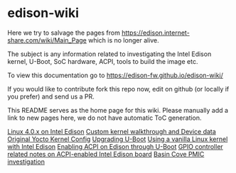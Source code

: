 # edison-wiki
Here we try to salvage the pages from https://edison.internet-share.com/wiki/Main_Page which is no longer alive.

The subject is any information related to investigating the Intel Edison kernel, U-Boot, SoC hardware, ACPI, tools to build the image etc.

To view this documentation go to https://edison-fw.github.io/edison-wiki/

If you would like to contribute fork this repo now, edit on github (or locally if you prefer) and send us a PR.

This README serves as the home page for this wiki. Please manually add a link to new pages here, we do not have automatic ToC generation.

[Linux 4.0.x on Intel Edison](linux4)
[Custom kernel walkthrough and Device data](u-boot)
[Original Yocto Kernel Config](orig-conf)
[Upgrading U-Boot](u-boot-update)
[Using a vanilla Linux kernel with Intel Edison](vanilla)
[Enabling ACPI on Edison through U-Boot](acpi)
[GPIO controller related notes on ACPI-enabled Intel Edison board](acpi-gpio)
[Basin Cove PMIC investigation](PMIC)